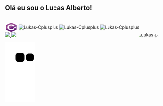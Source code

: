 ## Olá eu sou o Lucas Alberto! 
<div style="display: inline_block"><br>
  <img align="center" alt="Lukas-Csharp" height="30" width="40" src="https://raw.githubusercontent.com/devicons/devicon/master/icons/csharp/csharp-original.svg">
  <img align="center" alt="Lukas-Cplusplus" height="30" width="40" src="https://cdn.jsdelivr.net/gh/devicons/devicon/icons/cplusplus/cplusplus-original.svg">
  <img align="center" alt="Lukas-Cplusplus" height="30" width="40" src="https://cdn.jsdelivr.net/gh/devicons/devicon/icons/photoshop/photoshop-plain.svg">
  <img align="center" alt="Lukas-Cplusplus" height="30" width="40" src="https://cdn.jsdelivr.net/gh/devicons/devicon/icons/blender/blender-original.svg">
  <img align="right" alt="Lukas-pic" height="150" style="border-radius:50px;" src="https://cdn.discordapp.com/attachments/1015349543283458201/1042560501491707974/Logo_Attack_Studio_184x184.png">
</div>

<div> 
  <a href = "https://store.steampowered.com/curator/39665189"><img src="https://img.shields.io/badge/Steam-000000?style=for-the-badge&logo=steam&logoColor=white" target="_blank">   </a>
  <a href="https://www.linkedin.com/in/lucas-alberto-0b6591168" target="_blank"><img src="https://img.shields.io/badge/-LinkedIn-%230077B5?style=for-the-badge&logo=linkedin&logoColor=white" target="_blank"></a> 
 
  ![Snake animation](https://github.com/LucassAlbert/LucassAlbert/blob/output/github-contribution-grid-snake.svg)
 
</div>
